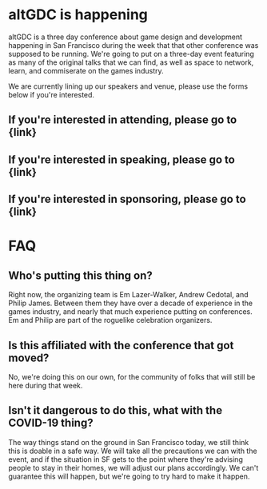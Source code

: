 # altGDC is happening

altGDC is a three day conference about game design and development happening in San Francisco during the week that that other conference was supposed to be running. We're going to put on a three-day event featuring as many of the original talks that we can find, as well as space to network, learn, and commiserate on the games industry.

We are currently lining up our speakers and venue, please use the forms below if you're interested.

## If you're interested in attending, please go to {link}

## If you're interested in speaking, please go to {link}

## If you're interested in sponsoring, please go to {link}

# FAQ

## Who's putting this thing on?
Right now, the organizing team is Em Lazer-Walker, Andrew Cedotal, and Philip James. Between them they have over a decade of experience in the games industry, and nearly that much experience putting on conferences. Em and Philip are part of the roguelike celebration organizers.

## Is this affiliated with the conference that got moved?
No, we're doing this on our own, for the community of folks that will still be here during that week.

## Isn't it dangerous to do this, what with the COVID-19 thing?
The way things stand on the ground in San Francisco today, we still think this is doable in a safe way. We will take all the precautions we can with the event, and if the situation in SF gets to the point where they're advising people to stay in their homes, we will adjust our plans accordingly. We can't guarantee this will happen, but we're going to try hard to make it happen.
